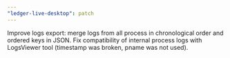 ```yaml
---
"ledger-live-desktop": patch
---
```


Improve logs export: merge logs from all process in chronological order and ordered keys in JSON. Fix compatibility of internal process logs with LogsViewer tool (timestamp was broken, pname was not used).
